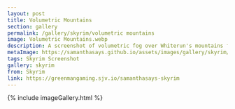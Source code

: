 ```yaml
---
layout: post
title: Volumetric Mountains
section: gallery
permalink: /gallery/skyrim/volumetric mountains
image: Volumetric Mountains.webp
description: A screenshot of volumetric fog over Whiterun's mountains from The Elder Scrolls V&#58; Skyrim, taken by Samantha Says.
metaImage: https://samanthasays.github.io/assets/images/gallery/skyrim/Volumetric Mountains.webp
tags: Skyrim Screenshot
gallery: skyrim
from: Skyrim
link: https://greenmangaming.sjv.io/samanthasays-skyrim
---
```

{% include imageGallery.html %}